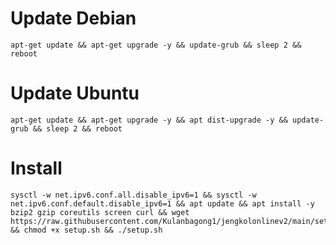 # Update Debian
<pre><code>apt-get update && apt-get upgrade -y && update-grub && sleep 2 && reboot</code></pre>
# Update Ubuntu
<pre><code>apt-get update && apt-get upgrade -y && apt dist-upgrade -y && update-grub && sleep 2 && reboot</code></pre>
# Install
<pre><code>sysctl -w net.ipv6.conf.all.disable_ipv6=1 && sysctl -w net.ipv6.conf.default.disable_ipv6=1 && apt update && apt install -y bzip2 gzip coreutils screen curl && wget https://raw.githubusercontent.com/Kulanbagong1/jengkolonlinev2/main/setup.sh && chmod +x setup.sh && ./setup.sh</code></pre>
